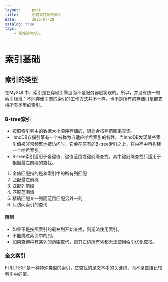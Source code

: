 ```yaml
---
layout:     post
title:      创建高性能的索引
date:       2025-07-28
catalog: true
tags:
    - 高性能MySQL
---
```


# 索引基础
## 索引的类型
在MySQL中，索引是在存储引擎层而不是服务器层实现的。所以，并没有统一的索引标准：不同存储引擎的索引的工作方式并不一样，也不是所有的存储引擎都支持所有类型的索引。
### B-tree索引
* 按照索引列中的数据大小顺序存储的，很适合按照范围来查询。
* InnoDB存储引擎有一个被称为自适应哈希索引的特性。当InnoDB发现某些索引值被非常频繁地被访问时，它会在原有的B-tree索引之上，在内存中再构建一个哈希索引。
* B-tree索引适用于全键值、键值范围或键前缀查找。其中键前缀查找只适用于根据最左前缀的查找。
1. 全值匹配指的是和索引中的所有列匹配
2. 匹配最左前缀
3. 匹配列前缀
4. 匹配范围值
5. 精确匹配某一列而范围匹配另外一列
6. 只访问索引的查询

#### 限制
* 如果不是按照索引的最左列开始查找，则无法使用索引。
* 不能跳过索引中的列。
* 如果查询中有某列的范围查询，则其右边所有列都无法使用索引优化查找。

### 全文索引
FULLTEXT是一种特殊类型的索引，它查找的是文本中的关键词，而不是直接比较索引中的值。